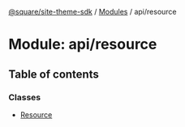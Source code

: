 [@square/site-theme-sdk](../GettingStarted.md) / [Modules](../modules.md) / api/resource

# Module: api/resource

## Table of contents

### Classes

- [Resource](../classes/api_resource.Resource.md)
